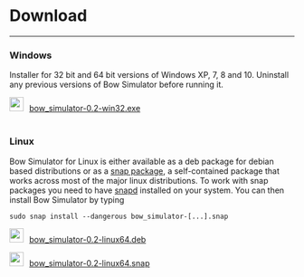 # Download
---

### Windows

Installer for 32 bit and 64 bit versions of Windows XP, 7, 8 and 10. Uninstall any previous versions of Bow Simulator before running it.

<img src="../images/icon_msi.png" style="width: 25px; margin: 0px 10px 0px 0px">[bow_simulator-0.2-win32.exe](https://sourceforge.net/projects/bow-simulator/files/0.2.0/bow_simulator-0.2-win32.exe/download)
<br>
<br>

### Linux

Bow Simulator for Linux is either available as a deb package for debian based distributions or as a [snap package](http://snapcraft.io/), a self-contained package that works across most of the major linux distributions. To work with snap packages you need to have [snapd](http://snapcraft.io/docs/core/install) installed on your system. You can then install Bow Simulator by typing

```text
sudo snap install --dangerous bow_simulator-[...].snap
```
<img src="../images/icon_deb.png" style="width: 25px; margin: 0px 10px 0px 0px">[bow_simulator-0.2-linux64.deb](https://sourceforge.net/projects/bow-simulator/files/0.2.0/bow_simulator-0.2-linux64.deb/download)

<img src="../images/icon_snap.png" style="width: 25px; margin: 0px 10px 0px 0px">[bow_simulator-0.2-linux64.snap](https://sourceforge.net/projects/bow-simulator/files/0.2.0/bow-simulator-0.2-linux64.snap/download)

<!--
### Source Code

Building the program from source yourself should be possible for all [platforms supported by Qt](http://doc.qt.io/qt-5/supported-platforms.html).
Download the source code, unpack it and follow the instructions in the Readme.

[https://www.bitbucket.org/stfnp/bow-simulator](https://bitbucket.org/stfnp/bow-simulator).
-->
